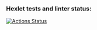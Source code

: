 ### Hexlet tests and linter status:
[![Actions Status](https://github.com/pteroz/python-project-lvl1/workflows/hexlet-check/badge.svg)](https://github.com/pteroz/python-project-lvl1/actions)